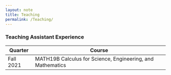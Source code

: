 ```yaml
---
layout: note
title: Teaching
permalink: /Teaching/
---
```


### Teaching Assistant Experience
| Quarter  | Course |
| ------------- | ------------- |
| Fall 2021 | MATH19B Calculus for Science, Engineering, and Mathematics | 
